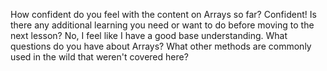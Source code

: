 How confident do you feel with the content on Arrays so far?
Confident!
Is there any additional learning you need or want to do before moving to the next lesson? No, I feel like I have a good base understanding. 
What questions do you have about Arrays?
What other methods are commonly used in the wild that weren't covered here? 